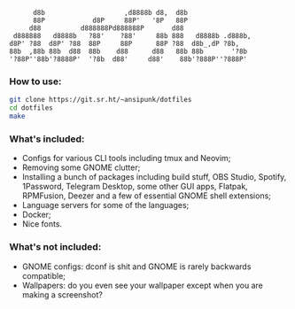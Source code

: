 ```
      d8b                    ,d8888b d8,  d8b
      88P            d8P     88P'   '8P   88P
     d88          d888888Pd888888P       d88
 d888888   d8888b   ?88'    ?88'     88b 888   d8888b .d888b,
d8P' ?88  d8P' ?88  88P     88P      88P ?88  d8b_,dP ?8b,
88b  ,88b 88b  d88  88b    d88      d88   88b 88b       '?8b
'?88P''88b'?8888P'  '?8b  d88'     d88'    88b'?888P''?888P'
```

### How to use:

```sh
git clone https://git.sr.ht/~ansipunk/dotfiles
cd dotfiles
make
```

### What's included:

- Configs for various CLI tools including tmux and Neovim;
- Removing some GNOME clutter;
- Installing a bunch of packages including build stuff, OBS Studio, Spotify,
  1Password, Telegram Desktop, some other GUI apps, Flatpak, RPMFusion,
  Deezer and a few of essential GNOME shell extensions;
- Language servers for some of the languages;
- Docker;
- Nice fonts.

### What's not included:

- GNOME configs: dconf is shit and GNOME is rarely backwards compatible;
- Wallpapers: do you even see your wallpaper except when you are making a screenshot?
